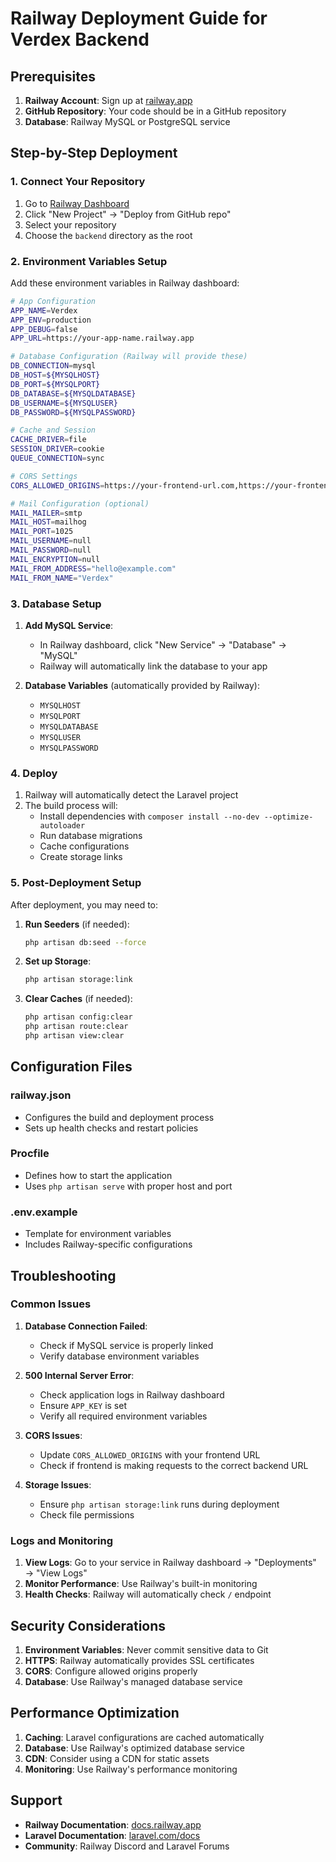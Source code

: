 # Railway Deployment Guide for Verdex Backend

## Prerequisites

1. **Railway Account**: Sign up at [railway.app](https://railway.app)
2. **GitHub Repository**: Your code should be in a GitHub repository
3. **Database**: Railway MySQL or PostgreSQL service

## Step-by-Step Deployment

### 1. Connect Your Repository

1. Go to [Railway Dashboard](https://railway.app/dashboard)
2. Click "New Project" → "Deploy from GitHub repo"
3. Select your repository
4. Choose the `backend` directory as the root

### 2. Environment Variables Setup

Add these environment variables in Railway dashboard:

```bash
# App Configuration
APP_NAME=Verdex
APP_ENV=production
APP_DEBUG=false
APP_URL=https://your-app-name.railway.app

# Database Configuration (Railway will provide these)
DB_CONNECTION=mysql
DB_HOST=${MYSQLHOST}
DB_PORT=${MYSQLPORT}
DB_DATABASE=${MYSQLDATABASE}
DB_USERNAME=${MYSQLUSER}
DB_PASSWORD=${MYSQLPASSWORD}

# Cache and Session
CACHE_DRIVER=file
SESSION_DRIVER=cookie
QUEUE_CONNECTION=sync

# CORS Settings
CORS_ALLOWED_ORIGINS=https://your-frontend-url.com,https://your-frontend-app.railway.app

# Mail Configuration (optional)
MAIL_MAILER=smtp
MAIL_HOST=mailhog
MAIL_PORT=1025
MAIL_USERNAME=null
MAIL_PASSWORD=null
MAIL_ENCRYPTION=null
MAIL_FROM_ADDRESS="hello@example.com"
MAIL_FROM_NAME="Verdex"
```

### 3. Database Setup

1. **Add MySQL Service**:
   - In Railway dashboard, click "New Service" → "Database" → "MySQL"
   - Railway will automatically link the database to your app

2. **Database Variables** (automatically provided by Railway):
   - `MYSQLHOST`
   - `MYSQLPORT`
   - `MYSQLDATABASE`
   - `MYSQLUSER`
   - `MYSQLPASSWORD`

### 4. Deploy

1. Railway will automatically detect the Laravel project
2. The build process will:
   - Install dependencies with `composer install --no-dev --optimize-autoloader`
   - Run database migrations
   - Cache configurations
   - Create storage links

### 5. Post-Deployment Setup

After deployment, you may need to:

1. **Run Seeders** (if needed):
   ```bash
   php artisan db:seed --force
   ```

2. **Set up Storage**:
   ```bash
   php artisan storage:link
   ```

3. **Clear Caches** (if needed):
   ```bash
   php artisan config:clear
   php artisan route:clear
   php artisan view:clear
   ```

## Configuration Files

### railway.json
- Configures the build and deployment process
- Sets up health checks and restart policies

### Procfile
- Defines how to start the application
- Uses `php artisan serve` with proper host and port

### .env.example
- Template for environment variables
- Includes Railway-specific configurations

## Troubleshooting

### Common Issues

1. **Database Connection Failed**:
   - Check if MySQL service is properly linked
   - Verify database environment variables

2. **500 Internal Server Error**:
   - Check application logs in Railway dashboard
   - Ensure `APP_KEY` is set
   - Verify all required environment variables

3. **CORS Issues**:
   - Update `CORS_ALLOWED_ORIGINS` with your frontend URL
   - Check if frontend is making requests to the correct backend URL

4. **Storage Issues**:
   - Ensure `php artisan storage:link` runs during deployment
   - Check file permissions

### Logs and Monitoring

1. **View Logs**: Go to your service in Railway dashboard → "Deployments" → "View Logs"
2. **Monitor Performance**: Use Railway's built-in monitoring
3. **Health Checks**: Railway will automatically check `/` endpoint

## Security Considerations

1. **Environment Variables**: Never commit sensitive data to Git
2. **HTTPS**: Railway automatically provides SSL certificates
3. **CORS**: Configure allowed origins properly
4. **Database**: Use Railway's managed database service

## Performance Optimization

1. **Caching**: Laravel configurations are cached automatically
2. **Database**: Use Railway's optimized database service
3. **CDN**: Consider using a CDN for static assets
4. **Monitoring**: Use Railway's performance monitoring

## Support

- **Railway Documentation**: [docs.railway.app](https://docs.railway.app)
- **Laravel Documentation**: [laravel.com/docs](https://laravel.com/docs)
- **Community**: Railway Discord and Laravel Forums 